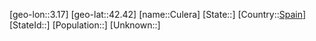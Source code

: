 ﻿---
location: [42.42,3.17]
type: City
tags:
- geo/City


SpocWebEntityId: 29685
isDeleted: false
confidential: public

---
[geo-lon::3.17]
[geo-lat::42.42]
[name::Culera]
[State::]
[Country::[Spain](geo/Continent/Europe/Spain.md)]
[StateId::]
[Population::]
[Unknown::]

